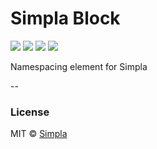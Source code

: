 # Simpla Block
![][bower-badge] [![][travis-badge]][travis-url] [![][bowerdeps-badge]][bowerdeps-url] [![][npmdevdeps-badge]][npmdevdeps-url]

Namespacing element for Simpla

--

### License

MIT © [Simpla](admin@simpla.io)

[bower-badge]: https://img.shields.io/bower/v/simpla-block.svg
[bowerlicense-badge]: https://img.shields.io/bower/l/simpla-block.svg
[travis-badge]: https://img.shields.io/travis/SimplaElements/simpla-block.svg
[travis-url]: https://travis-ci.org/SimplaElements/simpla-block
[bowerdeps-badge]: https://img.shields.io/gemnasium/SimplaElements/simpla-block.svg
[bowerdeps-url]: https://gemnasium.com/bower/simpla-block
[npmdeps-badge]: https://img.shields.io/david/SimplaElements/simpla-block.svg
[npmdeps-url]: https://david-dm.org/SimplaElements/simpla-block
[npmdevdeps-badge]: https://img.shields.io/david/dev/SimplaElements/simpla-block.svg?theme=shields.io
[npmdevdeps-url]: https://david-dm.org/SimplaElements/simpla-block#info=devDependencies
